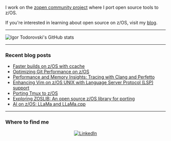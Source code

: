 I work on the [zopen community project](https://github.com/zopencommunity) where I port open source tools to z/OS. 

If you're interested in learning about open source on z/OS, visit my [blog](https://igortodorovskiibm.github.io/blog/).

-----

![Igor Todorovski's GitHub stats](https://github-readme-stats.vercel.app/api?username=IgorTodorovskiIBM&hide_rank=true&show=reviews,discussions_started,discussions_answered,prs_merged,prs_merged_percentage)

-----

### Recent blog posts

<!-- BLOG-POST-LIST:START -->
- [Faster builds on z/OS with ccache](https://igortodorovskiibm.github.io/blog/2025/07/11/speed-up-with-ccache/)
- [Optimizing Git Performance on z/OS](https://igortodorovskiibm.github.io/blog/2025/03/19/git-perf/)
- [Performance and Memory Insights: Tracing with Clang and Perfetto](https://igortodorovskiibm.github.io/blog/2024/09/19/tracing/)
- [Enhancing Vim on z/OS UNIX with Language Server Protocol (LSP) support](https://igortodorovskiibm.github.io/blog/2024/04/18/vim-autocomplete/)
- [Porting Tmux to z/OS](https://igortodorovskiibm.github.io/blog/2024/03/12/tmux/)
- [Exploring ZOSLIB: An open source z/OS library for porting](https://igortodorovskiibm.github.io/blog/2024/02/12/zoslib-library/)
- [AI on z/OS: LLaMa and LLaMa.cpp](https://igortodorovskiibm.github.io/blog/2023/08/22/llama-cpp/)
<!-- BLOG-POST-LIST:END -->

-----

### Where to find me

<div align="center">
    <a href="https://www.linkedin.com/in/igor-todorovski-48712623"><img src="https://img.shields.io/badge/LinkedIn-007f00?logo=linkedin&logoColor=white&style=for-the-badge" alt="LinkedIn"></a>
</div>
